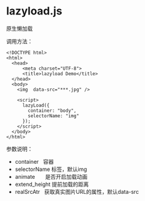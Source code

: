 # lazyload.js
原生懒加载

调用方法：
```
<!DOCTYPE html>
<html>
  <head>
      <meta charset="UTF-8">
      <title>lazyload Demo</title>
  </head>
  <body>
    <img  data-src="***.jpg" />

    <script>
      lazyLoad({
        container: "body",
        selectorName: "img"
      });
    </script>
  </body>
</html>
```

参数说明： 
+   container       容器
+   selectorName    标签，默认img
+   animate         是否开启加载动画
+   extend_height   提前加载的距离
+   realSrcAtr      获取真实图片URL的属性，默认data-src
